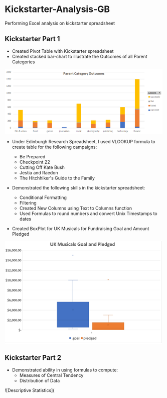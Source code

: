 # Kickstarter-Analysis-GB
Performing Excel analysis on kickstarter spreadsheet

## Kickstarter Part 1

- Created Pivot Table with Kickstarter spreadsheet
- Created stacked bar-chart to illustrate the Outcomes of all Parent Categories

![](https://github.com/GR8505/Kickstarter-Analysis-GB/blob/master/PNGpicture.png)


- Under Edinburgh Research Spreadsheet, I used VLOOKUP formula to create table for the following campaigns:
  - Be Prepared
  - Checkpoint 22
  - Cutting Off Kate Bush
  - Jestia and Raedon
  - The Hitchhiker's Guide to the Family


- Demonstrated the following skills in the kickstarter spreadsheet:
  - Conditional Formatting
  - Filtering
  - Created New Columns using Text to Columns function
  - Used Formulas to round numbers and convert Unix Timestamps to dates
  
  
- Created BoxPlot for UK Musicals for Fundraising Goal and Amount Pledged

![](https://github.com/GR8505/Kickstarter-Analysis-GB/blob/master/UKMusicalsGoalandPledged.png)


## Kickstarter Part 2

- Demonstrated ability in using formulas to compute:
  - Measures of Central Tendency
  - Distribution of Data
  
  
![Descriptive Statistics](





